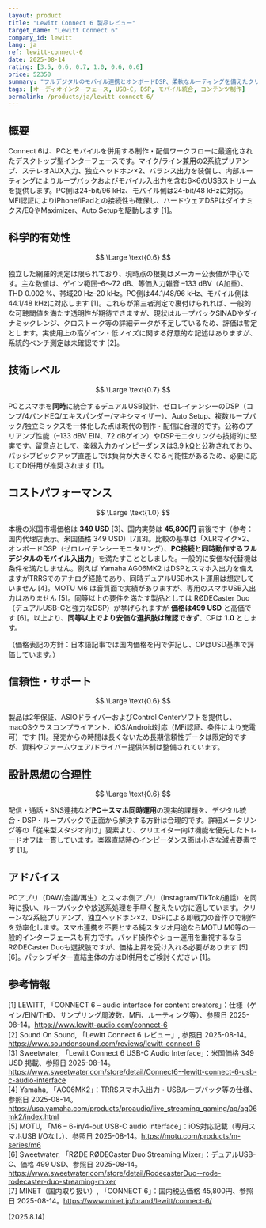 ```yaml
---
layout: product
title: "Lewitt Connect 6 製品レビュー"
target_name: "Lewitt Connect 6"
company_id: lewitt
lang: ja
ref: lewitt-connect-6
date: 2025-08-14
rating: [3.5, 0.6, 0.7, 1.0, 0.6, 0.6]
price: 52350
summary: "フルデジタルのモバイル連携とオンボードDSP、柔軟なルーティングを備えたクリエイター志向のUSB-Cインターフェース。価格帯で独自性が高い一台です。"
tags: [オーディオインターフェース, USB-C, DSP, モバイル統合, コンテンツ制作]
permalink: /products/ja/lewitt-connect-6/
---
```


## 概要

Connect 6は、PCとモバイルを併用する制作・配信ワークフローに最適化されたデスクトップ型インターフェースです。マイク/ライン兼用の2系統プリアンプ、ステレオAUX入力、独立ヘッドホン×2、バランス出力を装備し、内部ルーティングによりループバックおよびモバイル入出力を含む6×6のUSBストリームを提供します。PC側は24-bit/96 kHz、モバイル側は24-bit/48 kHzに対応。MFi認証によりiPhone/iPadとの接続性も確保し、ハードウェアDSPはダイナミクス/EQやMaximizer、Auto Setupを駆動します [1]。

## 科学的有効性

$$ \Large \text{0.6} $$

独立した網羅的測定は限られており、現時点の根拠はメーカー公表値が中心です。主な数値は、ゲイン範囲–6〜72 dB、等価入力雑音 –133 dBV（A加重）、THD 0.002 %、帯域20 Hz–20 kHz。PC側は44.1/48/96 kHz、モバイル側は44.1/48 kHzに対応します [1]。これらが第三者測定で裏付けられれば、一般的な可聴閾値を満たす透明性が期待できますが、現状はループバックSINADやダイナミックレンジ、クロストーク等の詳細データが不足しているため、評価は暫定とします。実使用上の高ゲイン・低ノイズに関する好意的な記述はありますが、系統的ベンチ測定は未確認です [2]。

## 技術レベル

$$ \Large \text{0.7} $$

PCとスマホを**同時**に統合するデュアルUSB設計、ゼロレイテンシーのDSP（コンプ/4バンドEQ/エキスパンダー/マキシマイザー）、Auto Setup、複数ループバック/独立ミックスを一体化した点は現代の制作・配信に合理的です。公称のプリアンプ性能（–133 dBV EIN、72 dBゲイン）やDSPモニタリングも技術的に堅実です。留意点として、楽器入力のインピーダンスは3.9 kΩと公称されており、パッシブピックアップ直差しでは負荷が大きくなる可能性があるため、必要に応じてDI併用が推奨されます [1]。

## コストパフォーマンス

$$ \Large \text{1.0} $$

本機の米国市場価格は **349 USD** [3]、国内実勢は **45,800円** 前後です（参考：国内代理店表示。米国価格 349 USD）[7][3]。比較の基準は「XLRマイク×2、オンボードDSP（ゼロレイテンシーモニタリング）、**PC接続と同時動作するフルデジタルのモバイル入出力**」を満たすこととしました。一般的に安価な代替機は条件を満たしません。例えば Yamaha AG06MK2 はDSPとスマホ入出力を備えますがTRRSでのアナログ経路であり、同時デュアルUSBホスト運用は想定していません [4]。MOTU M6 は音質面で実績がありますが、専用のスマホUSB入出力はありません [5]。同等以上の要件を満たす製品としては RØDECaster Duo（デュアルUSB-Cと強力なDSP）が挙げられますが **価格は499 USD** と高価です [6]。以上より、**同等以上でより安価な選択肢は確認できず**、CPは **1.0** とします。

（価格表記の方針：日本語記事では国内価格を円で併記し、CPはUSD基準で評価しています。）

## 信頼性・サポート

$$ \Large \text{0.6} $$

製品は2年保証、ASIOドライバーおよびControl Centerソフトを提供し、macOSクラスコンプライアント、iOS/Android対応（MFi認証、条件により充電可）です [1]。発売からの時間は長くないため長期信頼性データは限定的ですが、資料やファームウェア/ドライバー提供体制は整備されています。

## 設計思想の合理性

$$ \Large \text{0.6} $$

配信・通話・SNS連携など**PC＋スマホ同時運用**の現実的課題を、デジタル統合・DSP・ループバックで正面から解決する方針は合理的です。詳細メータリング等の「従来型スタジオ向け」要素より、クリエイター向け機能を優先したトレードオフは一貫しています。楽器直結時のインピーダンス面は小さな減点要素です [1]。

## アドバイス

PCアプリ（DAW/会議/再生）とスマホ側アプリ（Instagram/TikTok/通話）を同時に扱い、ループバックや放送系処理を手早く整えたい方に適しています。クリーンな2系統プリアンプ、独立ヘッドホン×2、DSPによる即戦力の音作りで制作を効率化します。スマホ連携を不要とする純スタジオ用途ならMOTU M6等の一般的インターフェースも有力です。パッド操作やショー運用を重視するならRØDECaster Duoも選択肢ですが、価格上昇を受け入れる必要があります [5][6]。パッシブギター直結主体の方はDI併用をご検討ください [1]。

## 参考情報

[1] LEWITT, 「CONNECT 6 – audio interface for content creators」：仕様（ゲイン/EIN/THD、サンプリング周波数、MFi、ルーティング等）、参照日 2025-08-14。https://www.lewitt-audio.com/connect-6  
[2] Sound On Sound, 「Lewitt Connect 6 レビュー」, 参照日 2025-08-14。https://www.soundonsound.com/reviews/lewitt-connect-6  
[3] Sweetwater, 「Lewitt Connect 6 USB-C Audio Interface」：米国価格 349 USD 掲載、参照日 2025-08-14。https://www.sweetwater.com/store/detail/Connect6--lewitt-connect-6-usb-c-audio-interface  
[4] Yamaha, 「AG06MK2」：TRRSスマホ入出力・USBループバック等の仕様、参照日 2025-08-14。https://usa.yamaha.com/products/proaudio/live_streaming_gaming/ag/ag06mk2/index.html  
[5] MOTU, 「M6 – 6-in/4-out USB-C audio interface」：iOS対応記載（専用スマホUSB I/Oなし）、参照日 2025-08-14。https://motu.com/products/m-series/m6  
[6] Sweetwater, 「RØDE RØDECaster Duo Streaming Mixer」：デュアルUSB-C、価格 499 USD、参照日 2025-08-14。https://www.sweetwater.com/store/detail/RodecasterDuo--rode-rodecaster-duo-streaming-mixer  
[7] MINET（国内取り扱い）, 「CONNECT 6」：国内税込価格 45,800円、参照日 2025-08-14。https://www.minet.jp/brand/lewitt/connect-6/

(2025.8.14)

